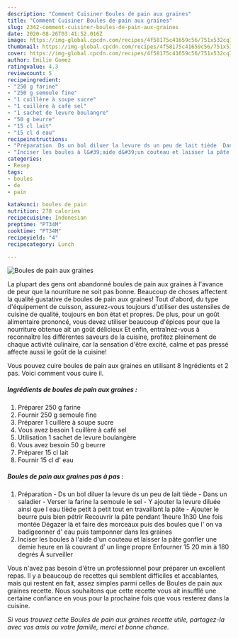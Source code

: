 ```yaml
---
description: "Comment Cuisiner Boules de pain aux graines"
title: "Comment Cuisiner Boules de pain aux graines"
slug: 2342-comment-cuisiner-boules-de-pain-aux-graines
date: 2020-08-26T03:41:52.016Z
image: https://img-global.cpcdn.com/recipes/4f58175c41659c56/751x532cq70/boules-de-pain-aux-graines-photo-principale-de-la-recette.jpg
thumbnail: https://img-global.cpcdn.com/recipes/4f58175c41659c56/751x532cq70/boules-de-pain-aux-graines-photo-principale-de-la-recette.jpg
cover: https://img-global.cpcdn.com/recipes/4f58175c41659c56/751x532cq70/boules-de-pain-aux-graines-photo-principale-de-la-recette.jpg
author: Emilie Gomez
ratingvalue: 4.3
reviewcount: 5
recipeingredient:
- "250 g farine"
- "250 g semoule fine"
- "1 cuillère à soupe sucre"
- "1 cuillère à café sel"
- "1 sachet de levure boulangre"
- "50 g beurre"
- "15 cl lait"
- "15 cl d eau"
recipeinstructions:
- "Préparation  Ds un bol diluer la levure ds un peu de lait tiède  Dans un saladier  Verser la farine la semoule le sel  Y ajouter la levure diluée ainsi que l eau tiède petit à petit tout en travaillant la pâte  Ajouter le beurre puis bien pétrir Recouvrir la pâte pendant 1heure 1h30 Une fois montée Dégazer là et faire des morceaux puis des boules que l&#39; on va badigeonner d&#39; eau puis tamponner dans les graines"
- "Inciser les boules à l&#39;aide d&#39;un couteau et laisser la pâte gonfler une demie heure en là couvrant d&#39; un linge propre Enfourner 15 20 min à 180 degrés À surveiller"
categories:
- Resep
tags:
- boules
- de
- pain

katakunci: boules de pain 
nutrition: 278 calories
recipecuisine: Indonesian
preptime: "PT34M"
cooktime: "PT34M"
recipeyield: "4"
recipecategory: Lunch

---
```



![Boules de pain aux graines](https://img-global.cpcdn.com/recipes/4f58175c41659c56/751x532cq70/boules-de-pain-aux-graines-photo-principale-de-la-recette.jpg)

La plupart des gens ont abandonné boules de pain aux graines à l'avance de peur que la nourriture ne soit pas bonne. Beaucoup de choses affectent la qualité gustative de boules de pain aux graines! Tout d'abord, du type d'équipement de cuisson, assurez-vous toujours d'utiliser des ustensiles de cuisine de qualité, toujours en bon état et propres. De plus, pour un goût alimentaire prononcé, vous devez utiliser beaucoup d'épices pour que la nourriture obtenue ait un goût délicieux Et enfin, entraînez-vous à reconnaître les différentes saveurs de la cuisine, profitez pleinement de chaque activité culinaire, car la sensation d'être excité, calme et pas pressé affecte aussi le goût de la cuisine!

<!--inarticleads1-->

Vous pouvez cuire boules de pain aux graines en utilisant 8 Ingrédients et 2 pas. Voici comment vous cuire il.

##### Ingrédients de boules de pain aux graines :

1. Préparer 250 g farine
1. Fournir 250 g semoule fine
1. Préparer 1 cuillère à soupe sucre
1. Vous avez besoin 1 cuillère à café sel
1. Utilisation 1 sachet de levure boulangère
1. Vous avez besoin 50 g beurre
1. Préparer 15 cl lait
1. Fournir 15 cl d&#39; eau




<!--inarticleads2-->

##### Boules de pain aux graines pas à pas :

1. Préparation  - Ds un bol diluer la levure ds un peu de lait tiède  - Dans un saladier  - Verser la farine la semoule le sel  - Y ajouter la levure diluée ainsi que l eau tiède petit à petit tout en travaillant la pâte  - Ajouter le beurre puis bien pétrir Recouvrir la pâte pendant 1heure 1h30 Une fois montée Dégazer là et faire des morceaux puis des boules que l&#39; on va badigeonner d&#39; eau puis tamponner dans les graines
1. Inciser les boules à l&#39;aide d&#39;un couteau et laisser la pâte gonfler une demie heure en là couvrant d&#39; un linge propre Enfourner 15 20 min à 180 degrés À surveiller




<!--inarticleads1-->

<p>
Vous n'avez pas besoin d'être un professionnel pour préparer un excellent repas. Il y a beaucoup de recettes qui semblent difficiles et accablantes, mais qui restent en fait, assez simples parmi celles de Boules de pain aux graines recette. Nous souhaitons que cette recette vous ait insufflé une certaine confiance en vous pour la prochaine fois que vous resterez dans la cuisine.
</p>

<p>
<i>Si vous trouvez cette Boules de pain aux graines recette utile, partagez-la avec vos amis ou votre famille, merci et bonne chance.</i>
</p>
